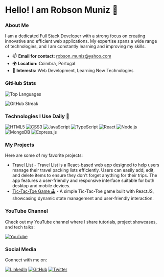 # Hello! I am Robson Muniz 👋

### About Me

I am a dedicated Full Stack Developer with a strong focus on creating innovative and efficient web applications. My expertise spans a wide range of technologies, and I am constantly learning and improving my skills.

- 📫 **Email for contact:** [robson_muniz@yahoo.com](mailto:robson_muniz@yahoo.com)
- 🌍 **Location:** Coimbra, Portugal
- 🌟 **Interests:** Web Development, Learning New Technologies

### GitHub Stats

![Top Languages](https://github-readme-stats.vercel.app/api/top-langs/?username=robson-muniz&layout=compact&theme=radical)

![GitHub Streak](https://github-readme-streak-stats.herokuapp.com/?user=robson-muniz&theme=radical)

### Technologies I Use Daily 🚀

![HTML5](https://img.shields.io/badge/HTML5-E34F26?style=flat-square&logo=html5&logoColor=white)
![CSS3](https://img.shields.io/badge/CSS3-1572B6?style=flat-square&logo=css3&logoColor=white)
![JavaScript](https://img.shields.io/badge/JavaScript-F7DF1E?style=flat-square&logo=javascript&logoColor=black)
![TypeScript](https://img.shields.io/badge/TypeScript-007ACC?style=flat-square&logo=typescript&logoColor=white)
![React](https://img.shields.io/badge/React-61DAFB?style=flat-square&logo=react&logoColor=black)
![Node.js](https://img.shields.io/badge/Node.js-339933?style=flat-square&logo=node.js&logoColor=white)
![MongoDB](https://img.shields.io/badge/MongoDB-47A248?style=flat-square&logo=mongodb&logoColor=white)
![Express.js](https://img.shields.io/badge/Express.js-000000?style=flat-square&logo=express&logoColor=white)

### My Projects

Here are some of my favorite projects:

- [Travel List](https://github.com/robson-muniz/travel-list) - Travel List is a React-based web app designed to help users manage their travel packing lists efficiently. Users can easily add, edit, and delete items to ensure they don't forget anything for their trips. The app features a user-friendly and responsive interface suitable for both desktop and mobile devices.
- [Tic-Tac-Toe Game 🕹️](https://github.com/robson-muniz/tic-tac-toe-reactJS) - A simple Tic-Tac-Toe game built with ReactJS, showcasing dynamic state management and user-friendly interaction.

### YouTube Channel

Check out my YouTube channel where I share tutorials, project showcases, and tech talks:

[![YouTube](https://img.shields.io/badge/YouTube-FF0000?style=flat-square&logo=youtube&logoColor=white)](https://www.youtube.com/@DevMadeEasy)

### Social Media

Connect with me on:

[![LinkedIn](https://img.shields.io/badge/LinkedIn-0077B5?style=flat-square&logo=linkedin&logoColor=white)](https://linkedin.com/in/robsonmuniz)
[![GitHub](https://img.shields.io/badge/GitHub-181717?style=flat-square&logo=github&logoColor=white)](https://github.com/robson-muniz)
[![Twitter](https://img.shields.io/badge/Twitter-1DA1F2?style=flat-square&logo=twitter&logoColor=white)](https://twitter.com/your-twitter-handle)
